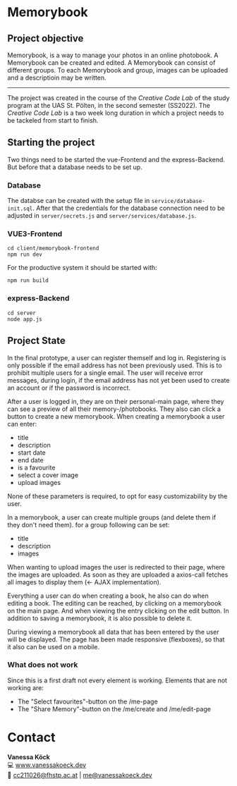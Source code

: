 # Memorybook

## Project objective

Memorybook, is a way to manage your photos in an online photobook. A Memorybook can be created and edited. A Memorybook can consist of different groups.
To each Memorybook and group, images can be uploaded and a descriptioin may be written.

--- 

The project was created in the course of the _Creative Code Lab_ of the study program at the UAS St. Pölten, in the second semester (SS2022). The _Creative Code Lab_ is a two week long duration in which a project needs to be tackeled from start to finish. 

## Starting the project
Two things need to be started the vue-Frontend and the express-Backend. But before that a database needs to be set up.

### Database
The databse can be created with the setup file in ```service/database-init.sql```.
After that the credentials for the database connection need to be adjusted in ```server/secrets.js``` and ```server/services/database.js```.


### VUE3-Frontend
```
cd client/memorybook-frontend
npm run dev
```

For the productive system it should be started with:
```
npm run build
```

### express-Backend
```
cd server
node app.js
```

## Project State

In the final prototype, a user can register themself and log in. Registering is only possible if the email address has not been previously used. This is to prohibit multiple users for a single email. The user will receive error messages, during login, if the email address has not yet been used to create an account or if the password is incorrect.

After a user is logged in, they are on their personal-main page, where they can see a preview of all their memory-/photobooks. They also can click a button to create a new memorybook. When creating a memorybook a user can enter:
- title
- description
- start date
- end date
- is a favourite
- select a cover image
- upload images

None of these parameters is required, to opt for easy customizability by the user.

In a memorybook, a user can create multiple groups (and delete them if they don't need them). for a group following can be set:

- title
- description
- images

When wanting to upload images the user is redirected to their page, where the images are uploaded. As soon as they are uploaded a axios-call fetches all images to display them (<- AJAX implementation).

Everything a user can do when creating a book, he also can do when editing a book. The editing can be reached, by clicking on a memorybook on the main page. And when viewing the entry clicking on the edit button. In addition to saving a memorybook, it is also possible to delete it.

During viewing a memorybook all data that has been entered by the user will be displayed. The page has been made responsive (flexboxes), so that it also can be used on a mobile.

### What does not work
Since this is a first draft not every element is working. Elements that are not working are:

- The "Select favourites"-button on the /me-page
- The "Share Memory"-button on the /me/create and /me/edit-page

# Contact
**Vanessa Köck**\
💻 www.vanessakoeck.dev \
📧 cc211026@fhstp.ac.at | me@vanessakoeck.dev
